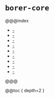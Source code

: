 `borer-core`
============

@@@index

* [-](01-encoding-and-decoding.md)
* [-](02-supported-types.md)
* [-](03-custom-types.md)
* [-](04-nullable-and-default.md)
* [-](05-supporting-typeclasses.md)
* [-](06-JSON-specifics.md)
* [-](07-JSON-performance.md)
* [-](08-DOM.md)
* [-](09-debugging.md)

@@@

@@toc { depth=2 }
